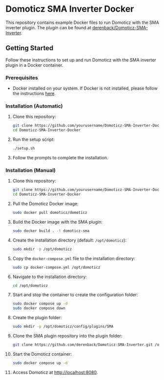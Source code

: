 # Domoticz SMA Inverter Docker

This repository contains example Docker files to run Domoticz with the SMA inverter plugin. The plugin can be found at [derenback/Domoticz-SMA-Inverter](https://github.com/derenback/Domoticz-SMA-Inverter).

## Getting Started

Follow these instructions to set up and run Domoticz with the SMA inverter plugin in a Docker container.

### Prerequisites

- Docker installed on your system. If Docker is not installed, please follow the instructions [here](https://docs.docker.com/get-docker/).

### Installation (Automatic)

1. Clone this repository:
    ```sh
    git clone https://github.com/yourusername/Domoticz-SMA-Inverter-Docker.git
    cd Domoticz-SMA-Inverter-Docker
    ```

2. Run the setup script:
    ```sh
    ./setup.sh
    ```

3. Follow the prompts to complete the installation.

### Installation (Manual)

1. Clone this repository:
    ```sh
    git clone https://github.com/yourusername/Domoticz-SMA-Inverter-Docker.git
    cd Domoticz-SMA-Inverter-Docker
    ```

2. Pull the Domoticz Docker image:
    ```sh
    sudo docker pull domoticz/domoticz
    ```

3. Build the Docker image with the SMA plugin:
    ```sh
    sudo docker build . -t domoticz-sma
    ```

4. Create the installation directory (default: `/opt/domoticz`):
    ```sh
    sudo mkdir -p /opt/domoticz
    ```

5. Copy the `docker-compose.yml` file to the installation directory:
    ```sh
    sudo cp docker-compose.yml /opt/domoticz
    ```

6. Navigate to the installation directory:
    ```sh
    cd /opt/domoticz
    ```

7. Start and stop the container to create the configuration folder:
    ```sh
    sudo docker compose up -d
    sudo docker compose down
    ```

8. Create the plugin folder:
    ```sh
    sudo mkdir -p /opt/domoticz/config/plugins/SMA
    ```

9. Clone the SMA plugin repository into the plugin folder:
    ```sh
    git clone https://github.com/derenback/Domoticz-SMA-Inverter.git /opt/domoticz/config/plugins/SMA
    ```

10. Start the Domoticz container:
    ```sh
    sudo docker compose up -d
    ```

11. Access Domoticz at [http://localhost:8080](http://localhost:8080).